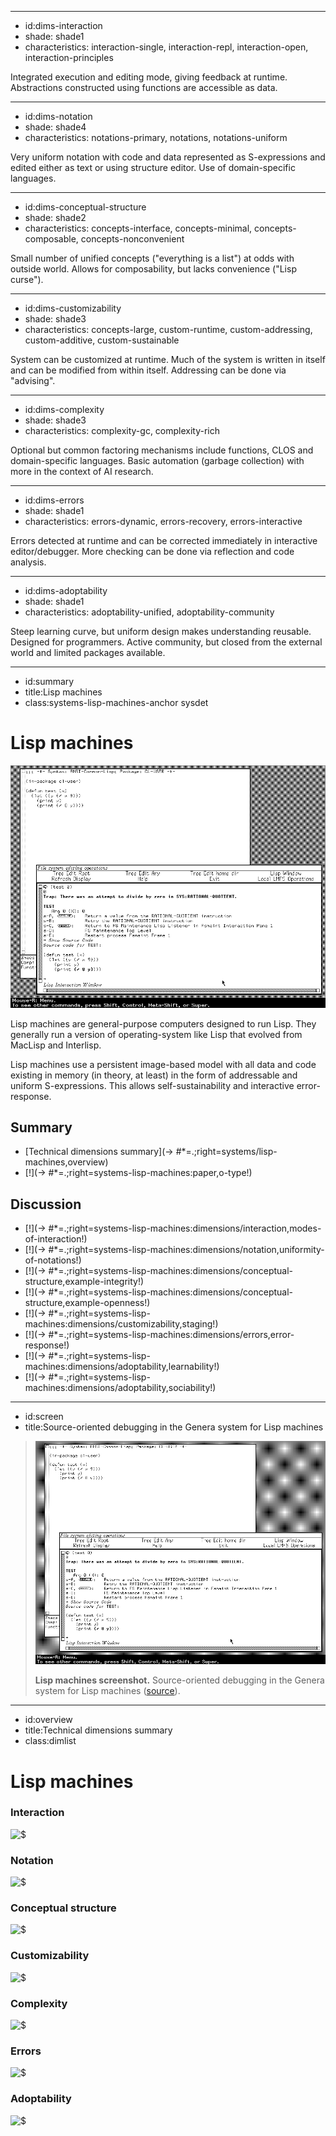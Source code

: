 ----------------------------------------------------------------------------------------------------
- id:dims-interaction
- shade: shade1
- characteristics: interaction-single, interaction-repl, interaction-open, interaction-principles

Integrated execution and editing mode, giving feedback at runtime. 
Abstractions constructed using functions are accessible as data.

----------------------------------------------------------------------------------------------------
- id:dims-notation
- shade: shade4
- characteristics: notations-primary, notations, notations-uniform

Very uniform notation with code and data represented as S-expressions 
and edited either as text or using structure editor. Use of domain-specific languages.

----------------------------------------------------------------------------------------------------
- id:dims-conceptual-structure
- shade: shade2
- characteristics: concepts-interface, concepts-minimal, concepts-composable, concepts-nonconvenient

Small number of unified concepts ("everything is a list") at odds with outside world.
Allows for composability, but lacks convenience ("Lisp curse").

----------------------------------------------------------------------------------------------------
- id:dims-customizability
- shade: shade3
- characteristics: concepts-large, custom-runtime, custom-addressing, custom-additive, custom-sustainable

System can be customized at runtime. Much of the system is written in itself and can be
modified from within itself. Addressing can be done via "advising".

----------------------------------------------------------------------------------------------------
- id:dims-complexity
- shade: shade3
- characteristics: complexity-gc, complexity-rich

Optional but common factoring mechanisms include functions, CLOS and domain-specific languages.
Basic automation (garbage collection) with more in the context of AI research.

----------------------------------------------------------------------------------------------------
- id:dims-errors
- shade: shade1
- characteristics: errors-dynamic, errors-recovery, errors-interactive

Errors detected at runtime and can be corrected immediately in interactive editor/debugger.
More checking can be done via reflection and code analysis.

----------------------------------------------------------------------------------------------------
- id:dims-adoptability
- shade: shade1
- characteristics: adoptability-unified, adoptability-community

Steep learning curve, but uniform design makes understanding reusable. Designed for programmers.
Active community, but closed from the external world and limited packages available.

----------------------------------------------------------------------------------------------------
- id:summary
- title:Lisp machines
- class:systems-lisp-machines-anchor sysdet

# Lisp machines

[![Lisp machines screenshot](img/sys/lisp-genera.gif)](#image=systems/lisp-machines,screen)

Lisp machines are general-purpose computers designed to run Lisp. They generally run a version of
operating-system like Lisp that evolved from MacLisp and Interlisp. 

Lisp machines use a persistent image-based model with all data and code existing in memory
(in theory, at least) in the form of addressable and uniform S-expressions.
This allows self-sustainability and interactive error-response. 

## Summary

- [Technical dimensions summary](-> #*=.;right=systems/lisp-machines,overview)
- [!](-> #*=.;right=systems-lisp-machines:paper,o-type!)

## Discussion

- [!](-> #*=.;right=systems-lisp-machines:dimensions/interaction,modes-of-interaction!)
- [!](-> #*=.;right=systems-lisp-machines:dimensions/notation,uniformity-of-notations!)
- [!](-> #*=.;right=systems-lisp-machines:dimensions/conceptual-structure,example-integrity!)
- [!](-> #*=.;right=systems-lisp-machines:dimensions/conceptual-structure,example-openness!)
- [!](-> #*=.;right=systems-lisp-machines:dimensions/customizability,staging!)
- [!](-> #*=.;right=systems-lisp-machines:dimensions/errors,error-response!)
- [!](-> #*=.;right=systems-lisp-machines:dimensions/adoptability,learnability!)
- [!](-> #*=.;right=systems-lisp-machines:dimensions/adoptability,sociability!)

----------------------------------------------------------------------------------------------------
- id:screen
- title:Source-oriented debugging in the Genera system for Lisp machines 

> ![Lisp machines screenshot](img/sys/lisp-genera.gif)
> 
> **Lisp machines screenshot.** Source-oriented debugging in the Genera system for Lisp machines
> ([source](https://www.ifis.uni-luebeck.de/~moeller/symbolics-info/index.html)).

----------------------------------------------------------------------------------------------------
- id:overview
- title:Technical dimensions summary
- class:dimlist

# Lisp machines

### Interaction

![$](systems/lisp-machines,dims-interaction)

### Notation

![$](systems/lisp-machines,dims-notation)

### Conceptual structure

![$](systems/lisp-machines,dims-conceptual-structure)

### Customizability

![$](systems/lisp-machines,dims-customizability)

### Complexity

![$](systems/lisp-machines,dims-complexity)

### Errors

![$](systems/lisp-machines,dims-errors)

### Adoptability

![$](systems/lisp-machines,dims-adoptability)
